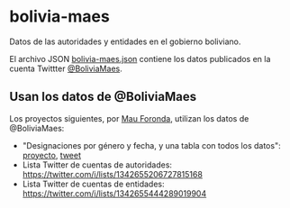 # bolivia-maes

Datos de las autoridades y entidades en el gobierno boliviano.

El archivo JSON [bolivia-maes.json](./bolivia-maes.json) contiene los datos publicados en la cuenta Twittter [@BoliviaMaes](https://twitter.com/BoliviaMaes).

## Usan los datos de @BoliviaMaes

Los proyectos siguientes, por [Mau Foronda](https://twitter.com/mauforonda), utilizan los datos de @BoliviaMaes:

- "Designaciones por género y fecha, y una tabla con todos los datos": [proyecto](https://gist.github.com/mauforonda/c7064e7ddbb54b680545a0bc40a737c7), [tweet](https://twitter.com/mauforonda/status/1335110043105161218)
- Lista Twitter de cuentas de autoridades: https://twitter.com/i/lists/1342655206727815168
- Lista Twitter de cuentas de entidades: https://twitter.com/i/lists/1342655444289019904
